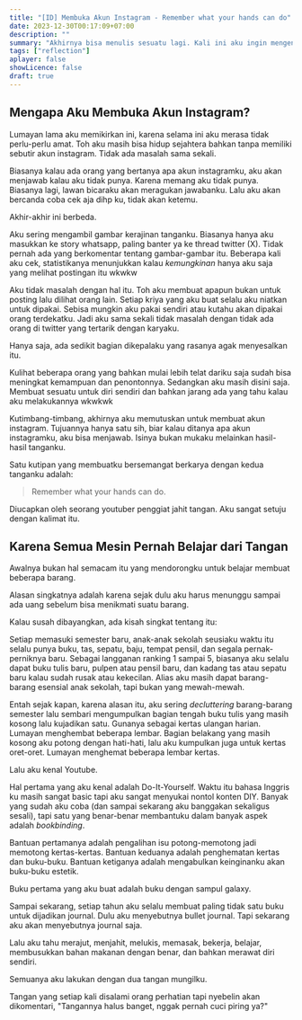```yaml
---
title: "[ID] Membuka Akun Instagram - Remember what your hands can do"
date: 2023-12-30T00:17:09+07:00
description: "" 
summary: "Akhirnya bisa menulis sesuatu lagi. Kali ini aku ingin mengenalkan akun instagramku yang nggak baru-baru amat."
tags: ["reflection"]
aplayer: false
showLicence: false
draft: true
---
```


## Mengapa Aku Membuka Akun Instagram?

Lumayan lama aku memikirkan ini, karena selama ini aku merasa tidak perlu-perlu amat. Toh aku masih bisa hidup sejahtera bahkan tanpa memiliki sebutir akun instagram. Tidak ada masalah sama sekali.

Biasanya kalau ada orang yang bertanya apa akun instagramku, aku akan menjawab kalau aku tidak punya. Karena memang aku tidak punya. Biasanya lagi, lawan bicaraku akan meragukan jawabanku. Lalu aku akan bercanda coba cek aja dihp ku, tidak akan ketemu.

Akhir-akhir ini berbeda.

Aku sering mengambil gambar kerajinan tanganku. Biasanya hanya aku masukkan ke story whatsapp, paling banter ya ke thread twitter (X). Tidak pernah ada yang berkomentar tentang gambar-gambar itu. Beberapa kali aku cek, statistikanya menunjukkan kalau *kemungkinan* hanya aku saja yang melihat postingan itu wkwkw

Aku tidak masalah dengan hal itu. Toh aku membuat apapun bukan untuk posting lalu dilihat orang lain. Setiap kriya yang aku buat selalu aku niatkan untuk dipakai. Sebisa mungkin aku pakai sendiri atau kutahu akan dipakai orang terdekatku. Jadi aku sama sekali tidak masalah dengan tidak ada orang di twitter yang tertarik dengan karyaku.

Hanya saja, ada sedikit bagian dikepalaku yang rasanya agak menyesalkan itu.

Kulihat beberapa orang yang bahkan mulai lebih telat dariku saja sudah bisa meningkat kemampuan dan penontonnya. Sedangkan aku masih disini saja. Membuat sesuatu untuk diri sendiri dan bahkan jarang ada yang tahu kalau aku melakukannya wkwkwk

Kutimbang-timbang, akhirnya aku memutuskan untuk membuat akun instagram. Tujuannya hanya satu sih, biar kalau ditanya apa akun instagramku, aku bisa menjawab. Isinya bukan mukaku melainkan hasil-hasil tanganku.

Satu kutipan yang membuatku bersemangat berkarya dengan kedua tanganku adalah:

> Remember what your hands can do.

Diucapkan oleh seorang youtuber penggiat jahit tangan. Aku sangat setuju dengan kalimat itu.


## Karena Semua Mesin Pernah Belajar dari Tangan

Awalnya bukan hal semacam itu yang mendorongku untuk belajar membuat beberapa barang.

Alasan singkatnya adalah karena sejak dulu aku harus menunggu sampai ada uang sebelum bisa menikmati suatu barang.

Kalau susah dibayangkan, ada kisah singkat tentang itu:

Setiap memasuki semester baru, anak-anak sekolah seusiaku waktu itu selalu punya buku, tas, sepatu, baju, tempat pensil, dan segala pernak-perniknya baru. Sebagai langganan ranking 1 sampai 5, biasanya aku selalu dapat buku tulis baru, pulpen atau pensil baru, dan kadang tas atau sepatu baru kalau sudah rusak atau kekecilan. Alias aku masih dapat barang-barang esensial anak sekolah, tapi bukan yang mewah-mewah. 

Entah sejak kapan, karena alasan itu, aku sering *decluttering* barang-barang semester lalu sembari mengumpulkan bagian tengah buku tulis yang masih kosong lalu kujadikan satu. Gunanya sebagai kertas ulangan harian. Lumayan menghembat beberapa lembar. Bagian belakang yang masih kosong aku potong dengan hati-hati, lalu aku kumpulkan juga untuk kertas oret-oret. Lumayan menghemat beberapa lembar kertas.

Lalu aku kenal Youtube.

Hal pertama yang aku kenal adalah Do-It-Yourself. Waktu itu bahasa Inggris ku masih sangat basic tapi aku sangat menyukai nontol konten DIY. Banyak yang sudah aku coba (dan sampai sekarang aku banggakan sekaligus sesali), tapi satu yang benar-benar membantuku dalam banyak aspek adalah *bookbinding*.

Bantuan pertamanya adalah pengalihan isu potong-memotong jadi memotong kertas-kertas. Bantuan keduanya adalah penghematan kertas dan buku-buku. Bantuan ketiganya adalah mengabulkan keinginanku akan buku-buku estetik.

Buku pertama yang aku buat adalah buku dengan sampul galaxy.

Sampai sekarang, setiap tahun aku selalu membuat paling tidak satu buku untuk dijadikan journal. Dulu aku menyebutnya bullet journal. Tapi sekarang aku akan menyebutnya journal saja. 

Lalu aku tahu merajut, menjahit, melukis, memasak, bekerja, belajar, membusukkan bahan makanan dengan benar, dan bahkan merawat diri sendiri.

Semuanya aku lakukan dengan dua tangan mungilku.

Tangan yang setiap kali disalami orang perhatian tapi nyebelin akan dikomentari, "Tangannya halus banget, nggak pernah cuci piring ya?"